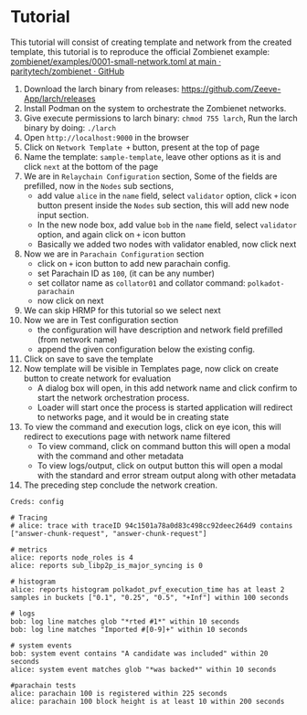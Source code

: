# Tutorial

This tutorial will consist of creating template and network from the created template, this tutorial is to reproduce the official Zombienet example: [zombienet/examples/0001-small-network.toml at main · paritytech/zombienet · GitHub](https://github.com/paritytech/zombienet/blob/main/examples/0001-small-network.toml)

1. Download the larch binary from releases: https://github.com/Zeeve-App/larch/releases
2. Install Podman on the system to orchestrate the Zombienet networks.
3. Give execute permissions to larch binary: `chmod 755 larch`, Run the larch binary by doing: `./larch`
4. Open `http://localhost:9000` in the browser
5. Click on `Network Template +` button, present at the top of page
6. Name the template: `sample-template`, leave other options as it is and click `next` at the bottom of the page
7. We are in `Relaychain Configuration` section, Some of the fields are prefilled, now in the `Nodes` sub sections, 
    - add value `alice` in the `name` field, select `validator` option, click `+` icon button present inside the `Nodes` sub section, this will add new node input section.
    - In the new node box, add value `bob` in the `name` field, select `validator` option, and again click on `+` icon button
    - Basically we added two nodes with validator enabled, now click next
8. Now we are in `Parachain Configuration` section
    - click on `+` icon button to add new parachain config.
    - set Parachain ID as `100`, (it can be any number)
    - set collator name as `collator01` and collator command: `polkadot-parachain`
    - now click on next
9. We can skip HRMP for this tutorial so we select next
10. Now we are in Test configuration section
    - the configuration will have description and network field prefilled (from network name)
    - append the given configuration below the existing config.
11. Click on save to save the template
12. Now template will be visible in Templates page, now click on create button to create network for evaluation
    - A dialog box will open, in this add network name and click confirm to start the network orchestration process.
    - Loader will start once the process is started application will redirect to networks page, and it would be in creating state
13. To view the command and execution logs, click on eye icon, this will redirect to executions page with network name filtered
    - To view command, click on command button this will open a modal with the command and other metadata
    - To view logs/output, click on output button this will open a modal with the standard and error stream output along with other metadata
14. The preceding step conclude the network creation.


```
Creds: config

# Tracing
# alice: trace with traceID 94c1501a78a0d83c498cc92deec264d9 contains ["answer-chunk-request", "answer-chunk-request"]

# metrics
alice: reports node_roles is 4
alice: reports sub_libp2p_is_major_syncing is 0

# histogram
alice: reports histogram polkadot_pvf_execution_time has at least 2 samples in buckets ["0.1", "0.25", "0.5", "+Inf"] within 100 seconds

# logs
bob: log line matches glob "*rted #1*" within 10 seconds
bob: log line matches "Imported #[0-9]+" within 10 seconds

# system events
bob: system event contains "A candidate was included" within 20 seconds
alice: system event matches glob "*was backed*" within 10 seconds

#parachain tests
alice: parachain 100 is registered within 225 seconds
alice: parachain 100 block height is at least 10 within 200 seconds
```